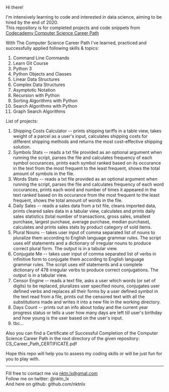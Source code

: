 Hi there!


I'm intensively learning to code and interested in data science, aiming to be hired by the end of 2020.  
This repository is for completed projects and code snippets from [Codecademy Computer Science Career Path](https://www.codecademy.com/learn/paths/computer-science)  

With The Computer Science Career Path I've learned, practiced and successfully applied following skills & topics:  
1. Command Line Commands  
2. Learn Git Course  
3. Python 3  
4. Python Objects and Classes  
5. Linear Data Structures  
6. Complex Data Structures  
7. Asymptotic Notation  
8. Recursion with Python  
9. Sorting Algorithms with Python  
10. Search Algorithms with Python  
11. Graph Search Algorithms  


List of projects:
1. Shipping Costs Calculator -- prints shipping tariffs in a table view, takes weight of a parcel as a user's input, calculates shipping costs for different shipping methods and returns the most cost-effective shipping solution.     
2. Symbols Stats -- reads a txt file provided as an optional argument when running the script, parses the file and calculates frequency of each symbol occurances, prints each symbol ranked based on its occurance in the text from the most frequent to the least frequent, shows the total amount of symbols in the file.  
3. Words Stats -- reads a txt file provided as an optional argument when running the script, parses the file and calculates frequency of each word occurances, prints each word and number of times it appeared in the text ranked based on its occurance from the most frequent to the least frequent, shows the total amount of words in the file.        
4. Daily Sales -- reads a sales data from a txt file, cleans imported data, prints cleared sales data in a tabular view, calculates and prints daily sales statistics (total number of transactions, gross sales, smallest purchase, largest purchase, average purchase, median purchase), calculates and prints sales stats by product category of sold items.  
5. Plural Nouns -- takes user input of comma separated list of nouns to pluralize them according to English language grammar rules. The script uses elif statements and a dictionary of irregular nouns to produce correct plural form. The output is in a tabular view.  
6. Conjugate Me -- takes user input of comma separated list of verbs in infinitive form to conjugate them according to English language grammar rules. The script uses elif statements and a complete dictionary of 478 irregular verbs to produce correct conjugations. The output is in a tabular view.  
7. Censor Engine -- reads a text file, asks a user which words (or set of digits) to be replaced, pluralizes user specified nouns, conjugates user defined verbs and replaces all their forms by a user defined symbol in the text read from a file, prints out the censored text with all the substitutions made and writes it into a new file in the working directory.
8. Days Count -- prints out an info about today and the current year progress status or tells a user how many days are left till user's birthday and how young is the user based on the user's input.
9. tbc...  


Also you can find a Certificate of Successful Completion of the Computer Science Career Path in the root directory of the given repository: CS_Career_Path_CERTIFICATE.pdf  


Hope this repo will help you to assess my coding skills or will be just fun for you to play with.  



--------------------------------------------
Fill free to contact me via nktn.lx@gmal.com  
Follow me on twitter: @nktn_lx  
And here on github: github.com/nktnlx  